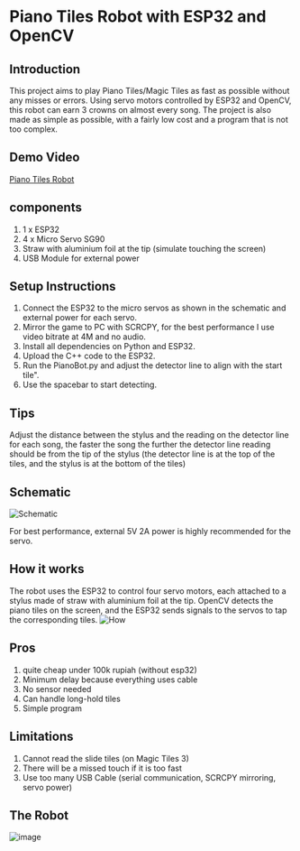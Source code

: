 # Piano Tiles Robot with ESP32 and OpenCV

## Introduction
This project aims to play Piano Tiles/Magic Tiles as fast as possible without any misses or errors. Using servo motors controlled by ESP32 and OpenCV, this robot can earn 3 crowns on almost every song. The project is also made as simple as possible, with a fairly low cost and a program that is not too complex.

## Demo Video 
[Piano Tiles Robot](https://youtube.com/shorts/shP5OKNPN6c)

## components
1. 1 x ESP32
2. 4 x Micro Servo SG90
3. Straw with aluminium foil at the tip (simulate touching the screen)
4. USB Module for external power
   
## Setup Instructions
1. Connect the ESP32 to the micro servos as shown in the schematic and external power for each servo.
2. Mirror the game to PC with SCRCPY, for the best performance I use video bitrate at 4M and no audio.
3. Install all dependencies on Python and ESP32.
4. Upload the C++ code to the ESP32.
5. Run the PianoBot.py and adjust the detector line to align with the start tile".
6. Use the spacebar to start detecting.
## Tips
Adjust the distance between the stylus and the reading on the detector line for each song, the faster the song the further the detector line reading should be from the tip of the stylus (the detector line is at the top of the tiles, and the stylus is at the bottom of the tiles)
## Schematic
![Schematic](https://github.com/user-attachments/assets/9922c74e-9062-49c5-8f4b-a234d7f9fdc5)

For best performance, external 5V 2A power is highly recommended for the servo.

## How it works
The robot uses the ESP32 to control four servo motors, each attached to a stylus made of straw with aluminium foil at the tip. OpenCV detects the piano tiles on the screen, and the ESP32 sends signals to the servos to tap the corresponding tiles.
![How](https://github.com/user-attachments/assets/91fe6a8d-5405-4543-b3ee-84a68f6f0b15)

## Pros
1. quite cheap under 100k rupiah (without esp32)
2. Minimum delay because everything uses cable
3. No sensor needed
4. Can handle long-hold tiles
5. Simple program
   
## Limitations
1. Cannot read the slide tiles (on Magic Tiles 3)
2. There will be a missed touch if it is too fast
3. Use too many USB Cable (serial communication, SCRCPY mirroring, servo power)

## The Robot
![image](https://github.com/user-attachments/assets/a7876236-d75f-4e4c-b040-42c6130d3de0)

